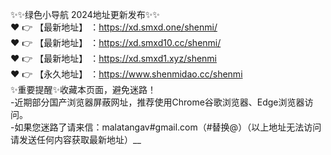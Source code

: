 ✨✨绿色小导航 2024地址更新发布✨✨  <br>
❤️ 👉 【最新地址】 ：https://xd.smxd.one/shenmi/  <br>
❤️ 👉 【最新地址】 ：https://xd.smxd10.cc/shenmi/  <br>
❤️ 👉 【最新地址】 ：https://xd.smxd1.xyz/shenmi  <br>
❤️ 👉 【永久地址】 ：https://www.shenmidao.cc/shenmi   <br>
✨重要提醒✨收藏本页面，避免迷路！  <br>
-近期部分国产浏览器屏蔽网址，推荐使用Chrome谷歌浏览器、Edge浏览器访问。  <br>
-如果您迷路了请来信：malatangav#gmail.com（#替换@）（以上地址无法访问请发送任何内容获取最新地址）__ <br>
